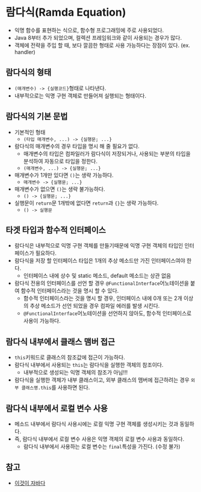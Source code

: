 # 람다식(Ramda Equation)

- 익명 함수를 표현하는 식으로, 함수형 프로그래밍에 주로 사용되었다.
- Java 8부터 추가 되었으며, 컬렉션 프레임워크와 같이 사용되는 경우가 많다.
- 객체에 전략을 주입 할 때, 보다 깔끔한 형태로 사용 가능하다는 장점이 있다. (ex. handler)

## 람다식의 형태

- `(매개변수) -> {실행코드}`형태로 나타낸다.
- 내부적으로는 익명 구현 객체로 만들어져 실행되는 형태이다.

## 람다식의 기본 문법

- 기본적인 형태
  - `(타입 매개변수, ...) -> {실행문; ...}`
- 람다식의 매개변수의 경우 타입을 명시 해 줄 필요가 없다.
  - 매개변수의 타입은 컴파일러가 람다식이 저장되거나, 사용되는 부분의 타입을 분석하여 자동으로 타입을 정한다.
  - `(매개변수, ...) -> {실행문; ...}`
- 매개변수가 1개만 있다면 `()`는 생략 가능하다.
  - `매개변수 -> {실행문; ...}`
- 매개변수가 없으면 `()`는 생략 불가능하다.
  - `() -> {실행문; ...}`
- 실행문이 `return`문 1개밖에 없다면 `return`과 `{}`는 생략 가능하다.
  - `() -> 실행문`

## 타겟 타입과 함수적 인터페이스

- 람다식은 내부적으로 익명 구현 객체를 만들기때문에 익명 구현 객체의 타입인 인터페이스가 필요하다.
- 람다식을 저장 할 인터페이스 타입은 1개의 추상 메소드만 가진 인터페이스여야 한다.
  - 인터페이스 내에 상수 및 static 메소드, default 메소드는 상관 없음
- 람다식 전용의 인터페이스를 선언 할 경우 `@FunctionalInterface`어노테이션을 붙여 함수적 인터페이스라는 것을 명시 할 수 있다.
  - 함수적 인터페이스라는 것을 명시 할 경우, 인터페이스 내에 0개 또는 2개 이상의 추상 메소드가 선언 되었을 경우 컴파일 에러를 발생 시킨다.
  - `@FunctionalInterface`어노테이션을 선언하지 않아도, 함수적 인터페이스로 사용이 가능하다.

## 람다식 내부에서 클래스 맴버 접근

- `this`키워드로 클래스의 참조값에 접근이 가능하다.
- 람다식 내부에서 사용되는 `this`는 람다식을 실행한 객체의 참조이다.
  - 내부적으로 생성되는 익명 객체의 참조가 아님!!!
- 람다식을 실행한 객체가 내부 클래스이고, 외부 클래스의 맴버에 접근하려는 경우 `외부 클래스명.this`를 사용하면 된다.

## 람다식 내부에서 로컬 변수 사용

- 메소드 내부에서 람다식 사용시에는 로컬 익명 구현 객체를 생성시키는 것과 동일하다.
- 즉, 람다식 내부에서 로컬 변수 사용은 익명 객체의 로컬 변수 사용과 동일하다.
  - 람다식 내부에서 사용하는 로컬 변수는 `final`특성을 가진다. (수정 불가)

## 참고

- [이것이 자바다](http://www.hanbit.co.kr/store/books/look.php?p_code=B1460673937)
